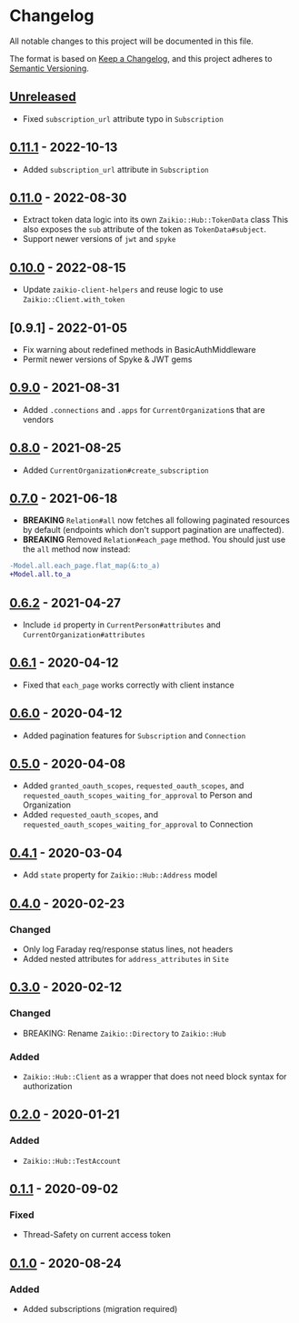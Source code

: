 # Changelog

All notable changes to this project will be documented in this file.

The format is based on [Keep a Changelog](https://keepachangelog.com/en/1.0.0/),
and this project adheres to [Semantic Versioning](https://semver.org/spec/v2.0.0.html).

## [Unreleased]

* Fixed `subscription_url` attribute typo in `Subscription`

## [0.11.1] - 2022-10-13

* Added `subscription_url` attribute in `Subscription`

## [0.11.0] - 2022-08-30

* Extract token data logic into its own `Zaikio::Hub::TokenData` class
  This also exposes the `sub` attribute of the token as `TokenData#subject`.
* Support newer versions of `jwt` and `spyke`

## [0.10.0] - 2022-08-15

* Update `zaikio-client-helpers` and reuse logic to use `Zaikio::Client.with_token`

## [0.9.1] - 2022-01-05

* Fix warning about redefined methods in BasicAuthMiddleware
* Permit newer versions of Spyke & JWT gems

## [0.9.0] - 2021-08-31

* Added `.connections` and `.apps` for `CurrentOrganization`s that are vendors

## [0.8.0] - 2021-08-25

* Added `CurrentOrganization#create_subscription`

## [0.7.0] - 2021-06-18

* **BREAKING** `Relation#all` now fetches all following paginated resources by default
  (endpoints which don't support pagination are unaffected).
* **BREAKING** Removed `Relation#each_page` method. You should just use the `all` method now
  instead:

```diff
-Model.all.each_page.flat_map(&:to_a)
+Model.all.to_a
```

## [0.6.2] - 2021-04-27

* Include `id` property in `CurrentPerson#attributes` and `CurrentOrganization#attributes`

## [0.6.1] - 2020-04-12

* Fixed that `each_page` works correctly with client instance

## [0.6.0] - 2020-04-12

* Added pagination features for `Subscription` and `Connection`

## [0.5.0] - 2020-04-08

* Added `granted_oauth_scopes`, `requested_oauth_scopes`, and `requested_oauth_scopes_waiting_for_approval` to Person and Organization
* Added `requested_oauth_scopes`, and `requested_oauth_scopes_waiting_for_approval` to Connection

## [0.4.1] - 2020-03-04

* Add `state` property for `Zaikio::Hub::Address` model

## [0.4.0] - 2020-02-23

### Changed

* Only log Faraday req/response status lines, not headers
* Added nested attributes for `address_attributes` in `Site`

## [0.3.0] - 2020-02-12

### Changed

- BREAKING: Rename `Zaikio::Directory` to `Zaikio::Hub`

### Added

- `Zaikio::Hub::Client` as a wrapper that does not need block syntax for authorization

## [0.2.0] - 2020-01-21

### Added

- `Zaikio::Hub::TestAccount`

## [0.1.1] - 2020-09-02

### Fixed
- Thread-Safety on current access token

## [0.1.0] - 2020-08-24

### Added
- Added subscriptions (migration required)

[Unreleased]: https://github.com/zaikio/zaikio-hub-ruby/compare/v0.11.1..HEAD
[0.11.1]: https://github.com/zaikio/zaikio-hub-ruby/compare/v0.11.0..v0.11.1
[0.11.0]: https://github.com/zaikio/zaikio-hub-ruby/compare/v0.10.0..v0.11.0
[0.10.0]: https://github.com/zaikio/zaikio-hub-ruby/compare/v0.9.0..v0.10.0
[0.9.0]: https://github.com/zaikio/zaikio-hub-ruby/compare/v0.8.0..v0.9.0
[0.8.0]: https://github.com/zaikio/zaikio-hub-ruby/compare/v0.7.0..v0.8.0
[0.7.0]: https://github.com/zaikio/zaikio-hub-ruby/compare/v0.6.2..v0.7.0
[0.6.2]: https://github.com/zaikio/zaikio-hub-ruby/compare/v0.6.1..v0.6.2
[0.6.1]: https://github.com/zaikio/zaikio-hub-ruby/compare/v0.6.0..v0.6.1
[0.6.0]: https://github.com/zaikio/zaikio-hub-ruby/compare/v0.5.0..v0.6.0
[0.5.0]: https://github.com/zaikio/zaikio-hub-ruby/compare/v0.4.1..v0.5.0
[0.4.1]: https://github.com/zaikio/zaikio-hub-ruby/compare/v0.4.0...v0.4.1
[0.4.0]: https://github.com/zaikio/zaikio-hub-ruby/compare/v0.3.0...v0.4.0
[0.3.0]: https://github.com/zaikio/zaikio-hub-ruby/compare/v0.2.0...v.0.3.0
[0.2.0]: https://github.com/zaikio/zaikio-hub-ruby/compare/v0.1.1...v.0.2.0
[0.1.1]: https://github.com/zaikio/zaikio-hub-ruby/compare/5c6cb4dbcac316733560ddb2b1e13b53e55eb66e...v0.1.1
[0.1.0]: https://github.com/zaikio/zaikio-hub-ruby/compare/d149fb4c0abe6005f123def3952d2dd2ef6404bb...29889d8a6a496542a81e05688da2a46cf4c44188
